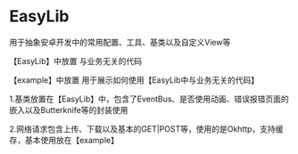 # EasyLib
用于抽象安卓开发中的常用配置、工具、基类以及自定义View等

【EasyLib】中放置 与业务无关的代码

【example】中放置 用于展示如何使用【EasyLib中与业务无关的代码】

1.基类放置在【EasyLib】中，包含了EventBus、是否使用动画、错误报错页面的嵌入以及Butterknife等的封装使用

2.网络请求包含上传、下载以及基本的GET|POST等，使用的是Okhttp，支持缓存，基本使用放在【example】

